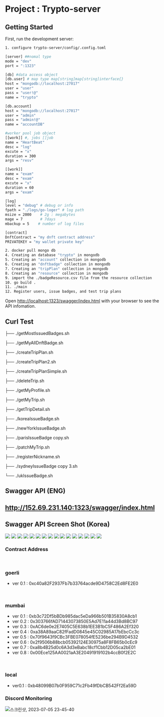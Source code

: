 # Project : Trypto-server

## Getting Started

First, run the development server:

```bash
1. configure trypto-server/config/.config.toml

[server] ##nomal type
mode = "dev"
port = ":1323"

[db] #data access object
[db.user] # map type map[string]map[string]interface{}
host = "mongodb://localhost:27017"
user = "user"
pass = "user!@"
name = "trypto"

[db.account]
host = "mongodb://localhost:27017"
user = "admin"
pass = "admin!@"
name = "accountDB"

#worker pool job object
[[work]] #, jobs []job
name = "HeartBeat"
desc = "log"
excute = "x"
duration = 300
args = "resv"

[[work]]
name = "exam"
desc = "exam"
excute = "x"
duration = 60
args = "exam"

[log]
level = "debug" # debug or info
fpath = "./logs/go-loger" # log path
msize = 2000    # 2g : megabytes
mage = 7        # 7days
mbackup = 5    # number of log files

[contract]
DnftContract = "my dnft contract address"
PRIVATEKEY = "my wallet private key"

2. docker pull mongo db
4. Creating an database "trypto" in mongodb
5. Creating an "account" collection in mongodb
6. Creating an "dnftbadge" collection in mongodb
7. Creating an "tripPlan" collection in mongodb
8. Creating an "resource" collection in mongodb
9. import the ./badgeResource.csv file from the resource collection
10. go build .
11. ./main
12. Register users, issue badges, and test trip plans

```

Open [http://localhost:1323/swagger/index.html](http://localhost:1323/swagger/index.html) with your browser to see the API infomation.

## Curl Test

├── ./getMostIssuedBadges.sh

├── ./getMyAllDnftBadge.sh

├── ./createTripPlan.sh

├── ./createTripPlan2.sh

├── ./createTripPlanSimple.sh

├── ./deleteTrip.sh

├── ./getMyProfile.sh

├── ./getMyTrip.sh

├── ./getTripDetail.sh

├── ./koreaIssueBadge.sh

├── ./newYorkIssueBadge.sh

├── ./parisIssueBadge copy.sh

├── ./patchMyTrip.sh

├── ./registerNickname.sh

├── ./sydneyIssueBadge copy 3.sh

└── ./ukIssueBadge.sh

## Swagger API (ENG)

## http://152.69.231.140:1323/swagger/index.html

## Swagger API Screen Shot (Korea)

<img src="./img/swagger0.png">
<img src="./img/swagger1.png">
<img src="./img/swagger4.png">
<img src="./img/swagger5.png">
<img src="./img/swagger6.png">
<img src="./img/swagger7.png">
<img src="./img/swagger8.png">
<img src="./img/swagger9.png">
<img src="./img/swagger10.png">
<img src="./img/swagger11.png">
<img src="./img/swagger12.png">
<img src="./img/swagger13.png">
<img src="./img/swagger14.png">
<img src="./img/swagger15.png">
<img src="./img/swagger16.png">
<img src="./img/swagger17.png">

### Contract Address

<br>

### goerli

- ver 0.1 : 0xc40a82F2937Fb7b33764acde9D4758C2Ed8FE2E0

<br>

### mumbai

- ver 0.1 : 0xb3c72Df5bBDb985dac5eDa966b501B35830A8cb1
- ver 0.2 : 0x303766fAD71443073850E5Ad7E11a44d3Bd8BC97
- ver 0.3 : 0xAC6de0e2E7405C5E638b1EE3B1bC5F486A2Ef320
- ver 0.4 : 0xa38A89aaC82fFadD0845e45C02985A17bEbcCc3c
- ver 0.5 : 0x70f9643f9CBc3FBE078054fE5236be294B9D4532
- ver 0.6 : 0x2f9506b88bcb05392124E30975a8F8FB65b0cEc9
- ver 0.7 : 0xa8b4B25d0c6A3d3eBabc18cf1Cbb12D05ca2bE01
- ver 0.8 : 0x00Ece125AA0021aA3E20491919102b4ccB0f2E2C

<br>

### local

- ver0.1 : 0xb48099B07b0F959C71c2Fb49fDbCB542Ff2Ea59D



### Discord Monitoring 

![스크린샷, 2023-07-05 23-45-40](https://github.com/JS2K-trypto/trypto-server/assets/7809925/1e11d155-16fc-4be1-bf4f-0603406380d7)

